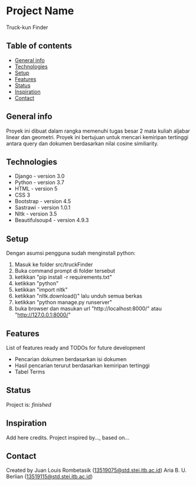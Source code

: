 # Project Name
Truck-kun Finder

## Table of contents
* [General info](#general-info)
* [Technologies](#technologies)
* [Setup](#setup)
* [Features](#features)
* [Status](#status)
* [Inspiration](#inspiration)
* [Contact](#contact)

## General info
Proyek ini dibuat dalam rangka memenuhi tugas besar 2 mata kuliah aljabar linear dan geometri. Proyek ini bertujuan untuk mencari kemiripan tertinggi antara query dan dokumen berdasarkan nilai cosine similiarity.

## Technologies
* Django - version 3.0
* Python - version 3.7
* HTML - version 5
* CSS 3
* Bootstrap - version 4.5
* Sastrawi - version 1.0.1
* Nltk - version 3.5
* Beautifulsoup4 - version 4.9.3

## Setup
Dengan asumsi pengguna sudah menginstall python:
1. Masuk ke folder src/truckFinder
2. Buka command prompt di folder tersebut
3. ketikkan "pip install -r requirements.txt"
4. ketikkan "python"
5. ketikkan "import nltk"
6. ketikkan "nltk.download()" lalu unduh semua berkas
7. ketikkan "python manage.py runserver"
8. buka browser dan masukan url "http://localhost:8000/" atau "http://127.0.0.1:8000/"

## Features
List of features ready and TODOs for future development
* Pencarian dokumen berdasarkan isi dokumen
* Hasil pencarian terurut berdasarkan kemiripan tertinggi
* Tabel Terms

## Status
Project is: _finished_

## Inspiration
Add here credits. Project inspired by..., based on...

## Contact
Created by Juan Louis Rombetasik (13519075@std.stei.itb.ac.id)
            Aria B. U. Berlian   (13519115@std.stei.itb.ac.id)

